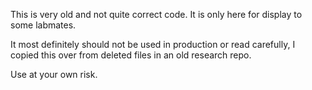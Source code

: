 This is very old and not quite correct code. It is only here for
display to some labmates.

It most definitely should not be used in production or read carefully,
I copied this over from deleted files in an old research repo.

Use at your own risk.